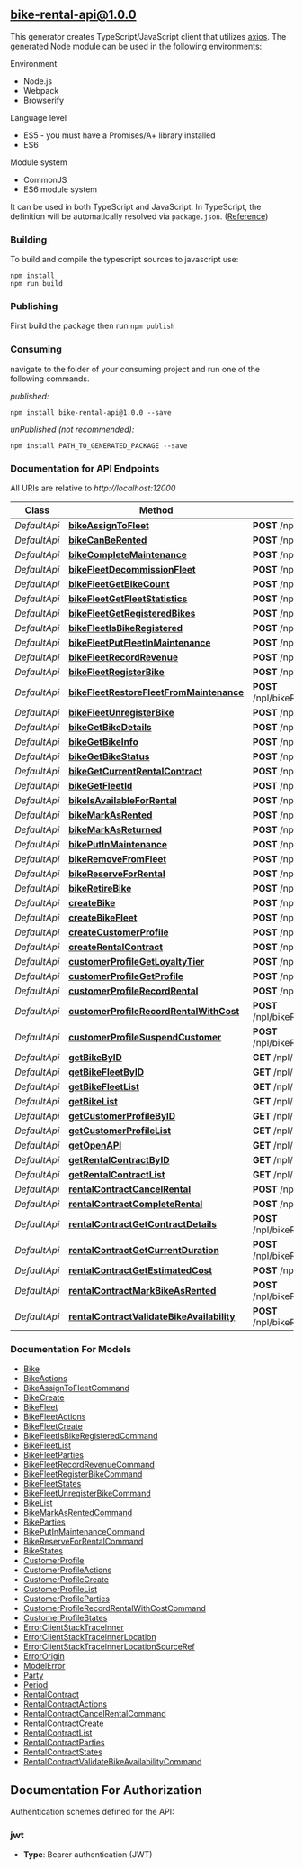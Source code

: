 ## bike-rental-api@1.0.0

This generator creates TypeScript/JavaScript client that utilizes [axios](https://github.com/axios/axios). The generated Node module can be used in the following environments:

Environment
* Node.js
* Webpack
* Browserify

Language level
* ES5 - you must have a Promises/A+ library installed
* ES6

Module system
* CommonJS
* ES6 module system

It can be used in both TypeScript and JavaScript. In TypeScript, the definition will be automatically resolved via `package.json`. ([Reference](https://www.typescriptlang.org/docs/handbook/declaration-files/consumption.html))

### Building

To build and compile the typescript sources to javascript use:
```
npm install
npm run build
```

### Publishing

First build the package then run `npm publish`

### Consuming

navigate to the folder of your consuming project and run one of the following commands.

_published:_

```
npm install bike-rental-api@1.0.0 --save
```

_unPublished (not recommended):_

```
npm install PATH_TO_GENERATED_PACKAGE --save
```

### Documentation for API Endpoints

All URIs are relative to *http://localhost:12000*

Class | Method | HTTP request | Description
------------ | ------------- | ------------- | -------------
*DefaultApi* | [**bikeAssignToFleet**](docs/DefaultApi.md#bikeassigntofleet) | **POST** /npl/bikeRental/Bike/{id}/assignToFleet | 
*DefaultApi* | [**bikeCanBeRented**](docs/DefaultApi.md#bikecanberented) | **POST** /npl/bikeRental/Bike/{id}/canBeRented | 
*DefaultApi* | [**bikeCompleteMaintenance**](docs/DefaultApi.md#bikecompletemaintenance) | **POST** /npl/bikeRental/Bike/{id}/completeMaintenance | 
*DefaultApi* | [**bikeFleetDecommissionFleet**](docs/DefaultApi.md#bikefleetdecommissionfleet) | **POST** /npl/bikeRental/BikeFleet/{id}/decommissionFleet | 
*DefaultApi* | [**bikeFleetGetBikeCount**](docs/DefaultApi.md#bikefleetgetbikecount) | **POST** /npl/bikeRental/BikeFleet/{id}/getBikeCount | 
*DefaultApi* | [**bikeFleetGetFleetStatistics**](docs/DefaultApi.md#bikefleetgetfleetstatistics) | **POST** /npl/bikeRental/BikeFleet/{id}/getFleetStatistics | 
*DefaultApi* | [**bikeFleetGetRegisteredBikes**](docs/DefaultApi.md#bikefleetgetregisteredbikes) | **POST** /npl/bikeRental/BikeFleet/{id}/getRegisteredBikes | 
*DefaultApi* | [**bikeFleetIsBikeRegistered**](docs/DefaultApi.md#bikefleetisbikeregistered) | **POST** /npl/bikeRental/BikeFleet/{id}/isBikeRegistered | 
*DefaultApi* | [**bikeFleetPutFleetInMaintenance**](docs/DefaultApi.md#bikefleetputfleetinmaintenance) | **POST** /npl/bikeRental/BikeFleet/{id}/putFleetInMaintenance | 
*DefaultApi* | [**bikeFleetRecordRevenue**](docs/DefaultApi.md#bikefleetrecordrevenue) | **POST** /npl/bikeRental/BikeFleet/{id}/recordRevenue | 
*DefaultApi* | [**bikeFleetRegisterBike**](docs/DefaultApi.md#bikefleetregisterbike) | **POST** /npl/bikeRental/BikeFleet/{id}/registerBike | 
*DefaultApi* | [**bikeFleetRestoreFleetFromMaintenance**](docs/DefaultApi.md#bikefleetrestorefleetfrommaintenance) | **POST** /npl/bikeRental/BikeFleet/{id}/restoreFleetFromMaintenance | 
*DefaultApi* | [**bikeFleetUnregisterBike**](docs/DefaultApi.md#bikefleetunregisterbike) | **POST** /npl/bikeRental/BikeFleet/{id}/unregisterBike | 
*DefaultApi* | [**bikeGetBikeDetails**](docs/DefaultApi.md#bikegetbikedetails) | **POST** /npl/bikeRental/Bike/{id}/getBikeDetails | 
*DefaultApi* | [**bikeGetBikeInfo**](docs/DefaultApi.md#bikegetbikeinfo) | **POST** /npl/bikeRental/Bike/{id}/getBikeInfo | 
*DefaultApi* | [**bikeGetBikeStatus**](docs/DefaultApi.md#bikegetbikestatus) | **POST** /npl/bikeRental/Bike/{id}/getBikeStatus | 
*DefaultApi* | [**bikeGetCurrentRentalContract**](docs/DefaultApi.md#bikegetcurrentrentalcontract) | **POST** /npl/bikeRental/Bike/{id}/getCurrentRentalContract | 
*DefaultApi* | [**bikeGetFleetId**](docs/DefaultApi.md#bikegetfleetid) | **POST** /npl/bikeRental/Bike/{id}/getFleetId | 
*DefaultApi* | [**bikeIsAvailableForRental**](docs/DefaultApi.md#bikeisavailableforrental) | **POST** /npl/bikeRental/Bike/{id}/isAvailableForRental | 
*DefaultApi* | [**bikeMarkAsRented**](docs/DefaultApi.md#bikemarkasrented) | **POST** /npl/bikeRental/Bike/{id}/markAsRented | 
*DefaultApi* | [**bikeMarkAsReturned**](docs/DefaultApi.md#bikemarkasreturned) | **POST** /npl/bikeRental/Bike/{id}/markAsReturned | 
*DefaultApi* | [**bikePutInMaintenance**](docs/DefaultApi.md#bikeputinmaintenance) | **POST** /npl/bikeRental/Bike/{id}/putInMaintenance | 
*DefaultApi* | [**bikeRemoveFromFleet**](docs/DefaultApi.md#bikeremovefromfleet) | **POST** /npl/bikeRental/Bike/{id}/removeFromFleet | 
*DefaultApi* | [**bikeReserveForRental**](docs/DefaultApi.md#bikereserveforrental) | **POST** /npl/bikeRental/Bike/{id}/reserveForRental | 
*DefaultApi* | [**bikeRetireBike**](docs/DefaultApi.md#bikeretirebike) | **POST** /npl/bikeRental/Bike/{id}/retireBike | 
*DefaultApi* | [**createBike**](docs/DefaultApi.md#createbike) | **POST** /npl/bikeRental/Bike/ | 
*DefaultApi* | [**createBikeFleet**](docs/DefaultApi.md#createbikefleet) | **POST** /npl/bikeRental/BikeFleet/ | 
*DefaultApi* | [**createCustomerProfile**](docs/DefaultApi.md#createcustomerprofile) | **POST** /npl/bikeRental/CustomerProfile/ | 
*DefaultApi* | [**createRentalContract**](docs/DefaultApi.md#createrentalcontract) | **POST** /npl/bikeRental/RentalContract/ | 
*DefaultApi* | [**customerProfileGetLoyaltyTier**](docs/DefaultApi.md#customerprofilegetloyaltytier) | **POST** /npl/bikeRental/CustomerProfile/{id}/getLoyaltyTier | 
*DefaultApi* | [**customerProfileGetProfile**](docs/DefaultApi.md#customerprofilegetprofile) | **POST** /npl/bikeRental/CustomerProfile/{id}/getProfile | 
*DefaultApi* | [**customerProfileRecordRental**](docs/DefaultApi.md#customerprofilerecordrental) | **POST** /npl/bikeRental/CustomerProfile/{id}/recordRental | 
*DefaultApi* | [**customerProfileRecordRentalWithCost**](docs/DefaultApi.md#customerprofilerecordrentalwithcost) | **POST** /npl/bikeRental/CustomerProfile/{id}/recordRentalWithCost | 
*DefaultApi* | [**customerProfileSuspendCustomer**](docs/DefaultApi.md#customerprofilesuspendcustomer) | **POST** /npl/bikeRental/CustomerProfile/{id}/suspendCustomer | 
*DefaultApi* | [**getBikeByID**](docs/DefaultApi.md#getbikebyid) | **GET** /npl/bikeRental/Bike/{id}/ | 
*DefaultApi* | [**getBikeFleetByID**](docs/DefaultApi.md#getbikefleetbyid) | **GET** /npl/bikeRental/BikeFleet/{id}/ | 
*DefaultApi* | [**getBikeFleetList**](docs/DefaultApi.md#getbikefleetlist) | **GET** /npl/bikeRental/BikeFleet/ | 
*DefaultApi* | [**getBikeList**](docs/DefaultApi.md#getbikelist) | **GET** /npl/bikeRental/Bike/ | 
*DefaultApi* | [**getCustomerProfileByID**](docs/DefaultApi.md#getcustomerprofilebyid) | **GET** /npl/bikeRental/CustomerProfile/{id}/ | 
*DefaultApi* | [**getCustomerProfileList**](docs/DefaultApi.md#getcustomerprofilelist) | **GET** /npl/bikeRental/CustomerProfile/ | 
*DefaultApi* | [**getOpenAPI**](docs/DefaultApi.md#getopenapi) | **GET** /npl/bikeRental/-/openapi.json | 
*DefaultApi* | [**getRentalContractByID**](docs/DefaultApi.md#getrentalcontractbyid) | **GET** /npl/bikeRental/RentalContract/{id}/ | 
*DefaultApi* | [**getRentalContractList**](docs/DefaultApi.md#getrentalcontractlist) | **GET** /npl/bikeRental/RentalContract/ | 
*DefaultApi* | [**rentalContractCancelRental**](docs/DefaultApi.md#rentalcontractcancelrental) | **POST** /npl/bikeRental/RentalContract/{id}/cancelRental | 
*DefaultApi* | [**rentalContractCompleteRental**](docs/DefaultApi.md#rentalcontractcompleterental) | **POST** /npl/bikeRental/RentalContract/{id}/completeRental | 
*DefaultApi* | [**rentalContractGetContractDetails**](docs/DefaultApi.md#rentalcontractgetcontractdetails) | **POST** /npl/bikeRental/RentalContract/{id}/getContractDetails | 
*DefaultApi* | [**rentalContractGetCurrentDuration**](docs/DefaultApi.md#rentalcontractgetcurrentduration) | **POST** /npl/bikeRental/RentalContract/{id}/getCurrentDuration | 
*DefaultApi* | [**rentalContractGetEstimatedCost**](docs/DefaultApi.md#rentalcontractgetestimatedcost) | **POST** /npl/bikeRental/RentalContract/{id}/getEstimatedCost | 
*DefaultApi* | [**rentalContractMarkBikeAsRented**](docs/DefaultApi.md#rentalcontractmarkbikeasrented) | **POST** /npl/bikeRental/RentalContract/{id}/markBikeAsRented | 
*DefaultApi* | [**rentalContractValidateBikeAvailability**](docs/DefaultApi.md#rentalcontractvalidatebikeavailability) | **POST** /npl/bikeRental/RentalContract/{id}/validateBikeAvailability | 


### Documentation For Models

 - [Bike](docs/Bike.md)
 - [BikeActions](docs/BikeActions.md)
 - [BikeAssignToFleetCommand](docs/BikeAssignToFleetCommand.md)
 - [BikeCreate](docs/BikeCreate.md)
 - [BikeFleet](docs/BikeFleet.md)
 - [BikeFleetActions](docs/BikeFleetActions.md)
 - [BikeFleetCreate](docs/BikeFleetCreate.md)
 - [BikeFleetIsBikeRegisteredCommand](docs/BikeFleetIsBikeRegisteredCommand.md)
 - [BikeFleetList](docs/BikeFleetList.md)
 - [BikeFleetParties](docs/BikeFleetParties.md)
 - [BikeFleetRecordRevenueCommand](docs/BikeFleetRecordRevenueCommand.md)
 - [BikeFleetRegisterBikeCommand](docs/BikeFleetRegisterBikeCommand.md)
 - [BikeFleetStates](docs/BikeFleetStates.md)
 - [BikeFleetUnregisterBikeCommand](docs/BikeFleetUnregisterBikeCommand.md)
 - [BikeList](docs/BikeList.md)
 - [BikeMarkAsRentedCommand](docs/BikeMarkAsRentedCommand.md)
 - [BikeParties](docs/BikeParties.md)
 - [BikePutInMaintenanceCommand](docs/BikePutInMaintenanceCommand.md)
 - [BikeReserveForRentalCommand](docs/BikeReserveForRentalCommand.md)
 - [BikeStates](docs/BikeStates.md)
 - [CustomerProfile](docs/CustomerProfile.md)
 - [CustomerProfileActions](docs/CustomerProfileActions.md)
 - [CustomerProfileCreate](docs/CustomerProfileCreate.md)
 - [CustomerProfileList](docs/CustomerProfileList.md)
 - [CustomerProfileParties](docs/CustomerProfileParties.md)
 - [CustomerProfileRecordRentalWithCostCommand](docs/CustomerProfileRecordRentalWithCostCommand.md)
 - [CustomerProfileStates](docs/CustomerProfileStates.md)
 - [ErrorClientStackTraceInner](docs/ErrorClientStackTraceInner.md)
 - [ErrorClientStackTraceInnerLocation](docs/ErrorClientStackTraceInnerLocation.md)
 - [ErrorClientStackTraceInnerLocationSourceRef](docs/ErrorClientStackTraceInnerLocationSourceRef.md)
 - [ErrorOrigin](docs/ErrorOrigin.md)
 - [ModelError](docs/ModelError.md)
 - [Party](docs/Party.md)
 - [Period](docs/Period.md)
 - [RentalContract](docs/RentalContract.md)
 - [RentalContractActions](docs/RentalContractActions.md)
 - [RentalContractCancelRentalCommand](docs/RentalContractCancelRentalCommand.md)
 - [RentalContractCreate](docs/RentalContractCreate.md)
 - [RentalContractList](docs/RentalContractList.md)
 - [RentalContractParties](docs/RentalContractParties.md)
 - [RentalContractStates](docs/RentalContractStates.md)
 - [RentalContractValidateBikeAvailabilityCommand](docs/RentalContractValidateBikeAvailabilityCommand.md)


<a id="documentation-for-authorization"></a>
## Documentation For Authorization


Authentication schemes defined for the API:
<a id="jwt"></a>
### jwt

- **Type**: Bearer authentication (JWT)


